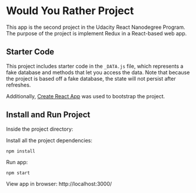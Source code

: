 # Would You Rather Project

This app is the second project in the Udacity React Nanodegree Program. The purpose of the project is implement Redux in a React-based web app.

## Starter Code

This project includes starter code in the `_DATA.js` file, which represents a fake database and methods that let you access the data. Note that because the project is based off a fake database, the state will not persist after refreshes.

Additionally, [Create React App](https://github.com/facebook/create-react-app) was used to bootstrap the project.

## Install and Run Project

Inside the project directory:

Install all the project dependencies:
```
npm install
```

Run app:
```
npm start
```

View app in browser:
http://localhost:3000/
